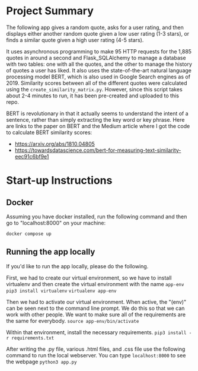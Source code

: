 # Project Summary

The following app gives a random quote, asks for a user rating, and then displays either another random quote given a low user rating (1-3 stars), or finds a similar quote given a high user rating (4-5 stars).

It uses asynchronous programming to make 95 HTTP requests for the 1,885 quotes in around a second and Flask_SQLAlchemy to manage a database with two tables: one with all the quotes, and the other to manage the history of quotes a user has liked. It also uses the state-of-the-art natural language processing model BERT, which is also used in Google Search engines as of 2019. Similarity scores between all of the different quotes were calculated using the `create_similarity_matrix.py`. However, since this script takes about 2-4 minutes to run, it has been pre-created and uploaded to this repo.

BERT is revolutionary in that it actually seems to understand the intent of a sentence, rather than simply extracting the key word or key phrase. Here are links to the paper on BERT and the Medium article where I got the code to calculate BERT similarity scores:
* https://arxiv.org/abs/1810.04805
* https://towardsdatascience.com/bert-for-measuring-text-similarity-eec91c6bf9e1

# Start-up Instructions
## Docker

Assuming you have docker installed, run the following command and then go to "localhost:8000" on your machine:

`docker compose up`

## Running the app locally

If you'd like to run the app locally, please do the following.

First, we had to create our virtual environment, so we have to install virtualenv and then create the virtual environment with the name `app-env`
`pip3 install virtualenv`
`virtualenv app-env`

Then we had to activate our virtual environment. When active, the "(env)" can be seen next to the command line prompt. We do this so that we can work with other people. We want to make sure all of the requirements are the same for everybody.
`source app-env/bin/activate`

Within that environment, install the necessary requirements.
`pip3 install -r requirements.txt`

After writing the .py file, various .html files, and .css file use the following command to run the local webserver. You can type `localhost:8000` to see the webpage
`python3 app.py`

